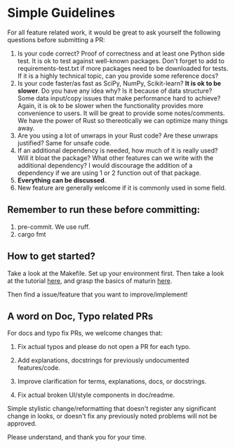 # Simple Guidelines

For all feature related work, it would be great to ask yourself the following questions before submitting a PR:

1. Is your code correct? Proof of correctness and at least one Python side test. It is ok to test against well-known packages. Don't forget to add to requirements-test.txt if more packages need to be downloaded for tests. If it is a highly technical topic, can you provide some reference docs?
2. Is your code faster/as fast as SciPy, NumPy, Scikit-learn? **It is ok to be slower**. Do you have any idea why? Is it because of data structure? Some data input/copy issues that make performance hard to achieve? Again, it is ok to be slower when the functionality provides more convenience to users. It will be great to provide some notes/comments. We have the power of Rust so thereotically we can optimize many things away.
3. Are you using a lot of unwraps in your Rust code? Are these unwraps justified? Same for unsafe code.
4. If an additional dependency is needed, how much of it is really used? Will it bloat the package? What other features can we write with the additional dependency? I would discourage the addition of a dependency if we are using 1 or 2 function out of that package.
5. **Everything can be discussed**. 
6. New feature are generally welcome if it is commonly used in some field.


## Remember to run these before committing:
1. pre-commit. We use ruff.
2. cargo fmt

## How to get started? 

Take a look at the Makefile. Set up your environment first. Then take a look at the tutorial [here](https://github.com/MarcoGorelli/polars-plugins-tutorial), and grasp the basics of maturin [here](https://www.maturin.rs/tutorial).

Then find a issue/feature that you want to improve/implement!

## A word on Doc, Typo related PRs

For docs and typo fix PRs, we welcome changes that:

1. Fix actual typos and please do not open a PR for each typo.

2. Add explanations, docstrings for previously undocumented features/code.

3. Improve clarification for terms, explanations, docs, or docstrings.

4. Fix actual broken UI/style components in doc/readme.

Simple stylistic change/reformatting that doesn't register any significant change in looks, or doesn't fix any previously noted problems will not be approved.

Please understand, and thank you for your time.